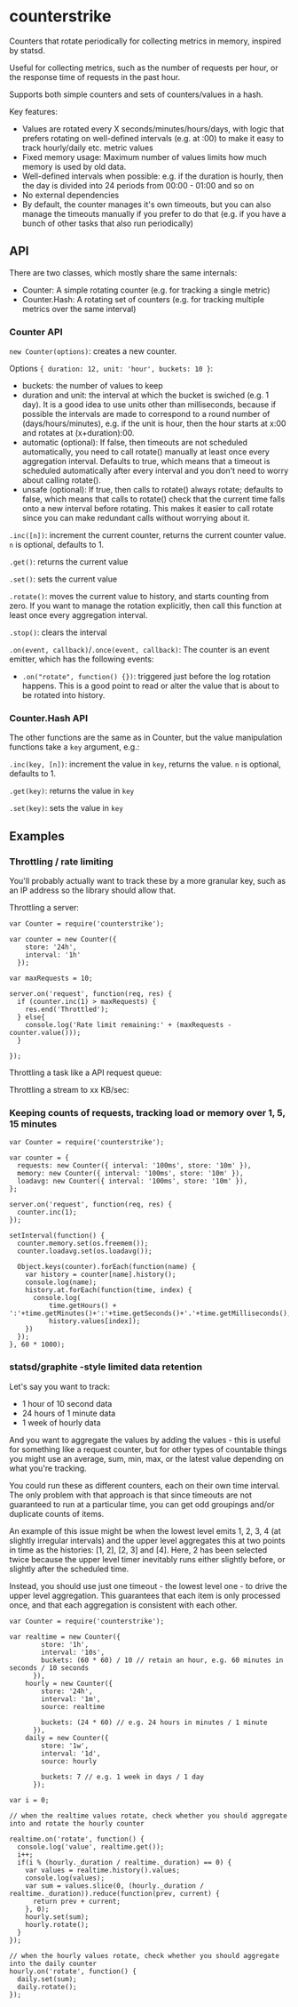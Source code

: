 # counterstrike

Counters that rotate periodically for collecting metrics in memory, inspired by statsd.

Useful for collecting metrics, such as the number of requests per hour, or the response time of requests in the past hour.

Supports both simple counters and sets of counters/values in a hash.

Key features:

- Values are rotated every X seconds/minutes/hours/days, with logic that prefers rotating on well-defined intervals (e.g. at :00) to make it easy to track hourly/daily etc. metric values
- Fixed memory usage: Maximum number of values limits how much memory is used by old data.
- Well-defined intervals when possible: e.g. if the duration is hourly, then the day is divided into 24 periods from 00:00 - 01:00 and so on
- No external dependencies
- By default, the counter manages it's own timeouts, but you can also manage the timeouts manually if you prefer to do that (e.g. if you have a bunch of other tasks that also run periodically)

## API

There are two classes, which mostly share the same internals:

- Counter: A simple rotating counter (e.g. for tracking a single metric)
- Counter.Hash: A rotating set of counters (e.g. for tracking multiple metrics over the same interval)

### Counter API

`new Counter(options)`: creates a new counter.

Options `{ duration: 12, unit: 'hour', buckets: 10 }`:

- buckets: the number of values to keep
- duration and unit: the interval at which the bucket is swiched (e.g. 1 day). It is a good idea to use units other than milliseconds, because if possible the intervals are made to correspond to a round number of (days/hours/minutes), e.g. if the unit is hour, then the hour starts at x:00 and rotates at (x+duration):00.
- automatic (optional): If false, then timeouts are not scheduled automatically, you need to call rotate() manually at least once every aggregation interval. Defaults to true, which means that a timeout is scheduled automatically after every interval and you don't need to worry about calling rotate().
- unsafe (optional): If true, then calls to rotate() always rotate; defaults to false, which means that calls to rotate() check that the current time falls onto a new interval before rotating. This makes it easier to call rotate since you can make redundant calls without worrying about it.

`.inc([n])`: increment the current counter, returns the current counter value. `n` is optional, defaults to 1.

`.get()`: returns the current value

`.set()`: sets the current value

`.rotate()`: moves the current value to history, and starts counting from zero. If you want to manage the rotation explicitly, then call this function at least once every aggregation interval.

`.stop()`: clears the interval

`.on(event, callback)`/`.once(event, callback)`: The counter is an event emitter, which has the following events:

- `.on("rotate", function() {})`: triggered just before the log rotation happens. This is a good point to read or alter the value that is about to be rotated into history.

### Counter.Hash API

The other functions are the same as in Counter, but the value manipulation functions take a `key` argument, e.g.:

`.inc(key, [n])`: increment the value in `key`, returns the value. `n` is optional, defaults to 1.

`.get(key)`: returns the value in `key`

`.set(key)`: sets the value in `key`

## Examples

### Throttling / rate limiting

You'll probably actually want to track these by a more granular key, such as an IP address so the library should allow that.

Throttling a server:

    var Counter = require('counterstrike');

    var counter = new Counter({
        store: '24h',
        interval: '1h'
      });

    var maxRequests = 10;

    server.on('request', function(req, res) {
      if (counter.inc(1) > maxRequests) {
        res.end('Throttled');
      } else{
        console.log('Rate limit remaining:' + (maxRequests - counter.value()));
      }

    });

Throttling a task like a API request queue:

Throttling a stream to xx KB/sec:

### Keeping counts of requests, tracking load or memory over 1, 5, 15 minutes

    var Counter = require('counterstrike');

    var counter = {
      requests: new Counter({ interval: '100ms', store: '10m' }),
      memory: new Counter({ interval: '100ms', store: '10m' }),
      loadavg: new Counter({ interval: '100ms', store: '10m' }),
    };

    server.on('request', function(req, res) {
      counter.inc(1);
    });

    setInterval(function() {
      counter.memory.set(os.freemem());
      counter.loadavg.set(os.loadavg());

      Object.keys(counter).forEach(function(name) {
        var history = counter[name].history();
        console.log(name);
        history.at.forEach(function(time, index) {
          console.log(
              time.getHours() + ':'+time.getMinutes()+':'+time.getSeconds()+'.'+time.getMilliseconds(),
              history.values[index]);
        })
      });
    }, 60 * 1000);

### statsd/graphite -style limited data retention

Let's say you want to track:

- 1 hour of 10 second data
- 24 hours of 1 minute data
- 1 week of hourly data

And you want to aggregate the values by adding the values - this is useful for something like a request counter, but for other types of countable things you might use an average, sum, min, max, or the latest value depending on what you're tracking.

You could run these as different counters, each on their own time interval. The only problem with that approach is that since timeouts are not guaranteed to run at a particular time, you can get odd groupings and/or duplicate counts of items.

An example of this issue might be when the lowest level emits 1, 2, 3, 4 (at slightly irregular intervals) and the upper level aggregates this at two points in time as the histories: [1, 2], [2, 3] and [4]. Here, 2 has been selected twice because the upper level timer inevitably runs either slightly before, or slightly after the scheduled time.

Instead, you should use just one timeout - the lowest level one - to drive the upper level aggregation. This guarantees that each item is only processed once, and that each aggregation is consistent with each other.


    var Counter = require('counterstrike');

    var realtime = new Counter({
            store: '1h',
            interval: '10s',
            buckets: (60 * 60) / 10 // retain an hour, e.g. 60 minutes in seconds / 10 seconds
          }),
        hourly = new Counter({
            store: '24h',
            interval: '1m',
            source: realtime

            buckets: (24 * 60) // e.g. 24 hours in minutes / 1 minute
          }),
        daily = new Counter({
            store: '1w',
            interval: '1d',
            source: hourly

            buckets: 7 // e.g. 1 week in days / 1 day
          });

    var i = 0;

    // when the realtime values rotate, check whether you should aggregate into and rotate the hourly counter

    realtime.on('rotate', function() {
      console.log('value', realtime.get());
      i++;
      if(i % (hourly._duration / realtime._duration) == 0) {
        var values = realtime.history().values;
        console.log(values);
        var sum = values.slice(0, (hourly._duration / realtime._duration)).reduce(function(prev, current) {
          return prev + current;
        }, 0);
        hourly.set(sum);
        hourly.rotate();
      }
    });

    // when the hourly values rotate, check whether you should aggregate into the daily counter
    hourly.on('rotate', function() {
      daily.set(sum);
      daily.rotate();
    });


